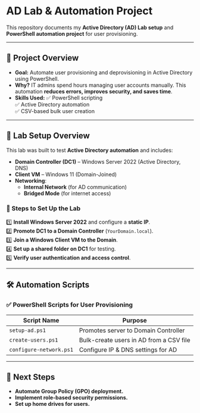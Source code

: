 # AD Lab & Automation Project

This repository documents my **Active Directory (AD) Lab setup** and **PowerShell automation project** for user provisioning.

---

## 📌 **Project Overview**
- **Goal:** Automate user provisioning and deprovisioning in Active Directory using PowerShell.
- **Why?** IT admins spend hours managing user accounts manually. This automation **reduces errors, improves security, and saves time**.
- **Skills Used:**
  ✅ PowerShell scripting  
  ✅ Active Directory automation  
  ✅ CSV-based bulk user creation  

---

## 🚀 **Lab Setup Overview**
This lab was built to test **Active Directory automation** and includes:

- **Domain Controller (DC1)** – Windows Server 2022 (Active Directory, DNS)
- **Client VM** – Windows 11 (Domain-Joined)
- **Networking**:
  - **Internal Network** (for AD communication)
  - **Bridged Mode** (for internet access)

### **🔹 Steps to Set Up the Lab**
1️⃣ **Install Windows Server 2022** and configure a **static IP**.  
2️⃣ **Promote DC1 to a Domain Controller** (`YourDomain.local`).  
3️⃣ **Join a Windows Client VM to the Domain**.  
4️⃣ **Set up a shared folder on DC1** for testing.  
5️⃣ **Verify user authentication and access control**.

---

## 🛠️ **Automation Scripts**
### ✅ **PowerShell Scripts for User Provisioning**
| Script Name            | Purpose |
|------------------------|---------|
| `setup-ad.ps1`        | Promotes server to Domain Controller |
| `create-users.ps1`    | Bulk-create users in AD from a CSV file |
| `configure-network.ps1` | Configure IP & DNS settings for AD |

---

## 📌 **Next Steps**
- **Automate Group Policy (GPO) deployment.**
- **Implement role-based security permissions.**
- **Set up home drives for users.**
